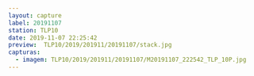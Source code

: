 ```yaml
---
layout: capture
label: 20191107
station: TLP10
date: 2019-11-07 22:25:42
preview:  TLP10/2019/201911/20191107/stack.jpg
capturas:
  - imagem: TLP10/2019/201911/20191107/M20191107_222542_TLP_10P.jpg
---
```

